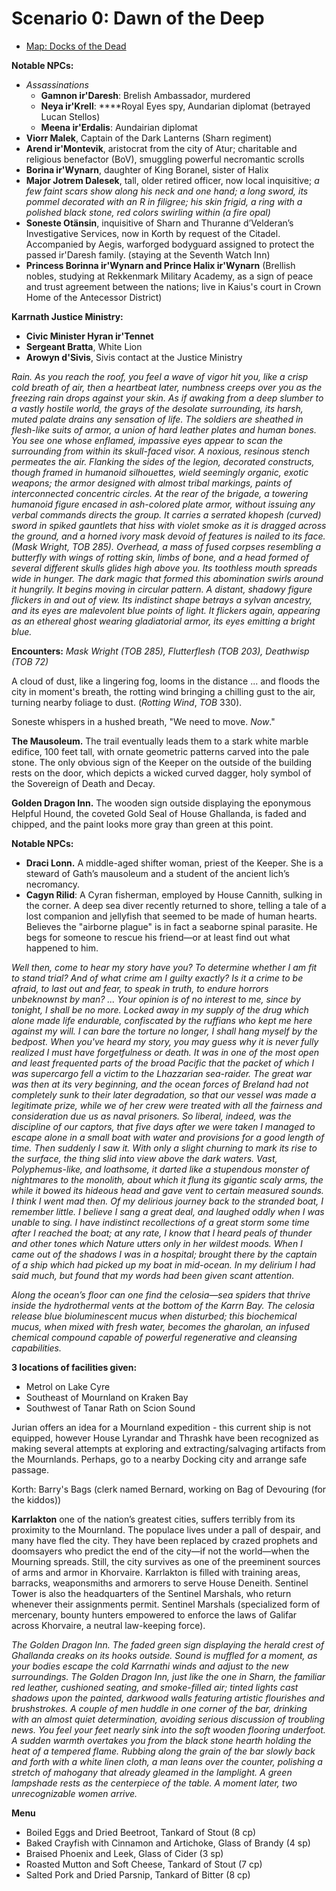 # Scenario 0: Dawn of the Deep

* [Map: Docks of the Dead](assets/0.maps/Docks-of-the-Dead-32x46-Base-map-Day-1.jpg)

**Notable NPCs:**

- *Assassinations*
    - **Gamnon ir'Daresh**: Brelish Ambassador, murdered
    - **Neya ir'Krell**: ****Royal Eyes spy, Aundarian diplomat (betrayed Lucan Stellos)
    - **Meena ir'Erdalis**: Aundairian diplomat
- **Viorr Malek**, Captain of the Dark Lanterns (Sharn regiment)
- **Arend ir'Montevik**, aristocrat from the city of Atur; charitable and religious benefactor (BoV), smuggling powerful necromantic scrolls
- **Borina ir'Wynarn**, daughter of King Boranel, sister of Halix
- **Major Jotrem Dalesek**, tall, older retired officer, now local inquisitive; *a few faint scars show along his neck and one hand; a long sword, its pommel decorated with an R in filigree; his skin frigid, a ring with a polished black stone, red colors swirling within (a fire opal)*
- **Soneste Otänsin**, inquisitive of Sharn and Thuranne d’Velderan’s Investigative Services, now in Korth by request of the Citadel. Accompanied by Aegis, warforged bodyguard assigned to protect the passed ir'Daresh family. (staying at the Seventh Watch Inn)
- **Princess Borinna ir'Wynarn and Prince Halix ir'Wynarn** (Brellish nobles, studying at Rekkenmark Military Academy, as a sign of peace and trust agreement between the nations; live in Kaius's court in Crown Home of the Antecessor District)

**Karrnath Justice Ministry:**

- **Civic Minister Hyran ir'Tennet**
- **Sergeant Bratta**, White Lion
- **Arowyn d'Sivis**, Sivis contact at the Justice Ministry

*Rain. As you reach the roof, you feel a wave of vigor hit you, like a crisp cold breath of air, then a heartbeat later, numbness creeps over you as the freezing rain drops against your skin. As if awaking from a deep slumber to a vastly hostile world, the grays of the desolate surrounding, its harsh, muted palate drains any sensation of life. The soldiers are sheathed in flesh-like suits of armor, a union of hard leather plates and human bones. You see one whose enflamed, impassive eyes appear to scan the surrounding from within its skull-faced visor. A noxious, resinous stench permeates the air. Flanking the sides of the legion, decorated constructs, though framed in humanoid silhouettes, wield seemingly organic, exotic weapons; the armor designed with almost tribal markings, paints of interconnected concentric circles. At the rear of the brigade, a towering humanoid figure encased in ash-colored plate armor, without issuing any verbal commands directs the group. It carries a serrated khopesh (curved) sword in spiked gauntlets that hiss with violet smoke as it is dragged across the ground, and a horned ivory mask devoid of features is nailed to its face. (Mask Wright, TOB 285). Overhead, a mass of fused corpses resembling a butterfly with wings of rotting skin, limbs of bone, and a head formed of several different skulls glides high above you. Its toothless mouth spreads wide in hunger. The dark magic that formed this abomination swirls around it hungrily. It begins moving in circular pattern. A distant, shadowy figure flickers in and out of view. Its indistinct shape betrays a sylvan ancestry, and its eyes are malevolent blue points of light. It flickers again, appearing as an ethereal ghost wearing gladiatorial armor, its eyes emitting a bright blue.*

**Encounters:** *Mask Wright (TOB 285), Flutterflesh (TOB 203), Deathwisp (TOB 72)*

A cloud of dust, like a lingering fog, looms in the distance ... and floods the city in moment's breath, the rotting wind bringing a chilling gust to the air, turning nearby foliage to dust. (*Rotting Wind*, *TOB* 330).

Soneste whispers in a hushed breath, "We need to move. *Now*."

**The Mausoleum.** The trail eventually leads them to a stark white marble edifice, 100 feet tall, with ornate geometric patterns carved into the pale stone. The only obvious sign of the Keeper on the outside of the building rests on the door, which depicts a wicked curved dagger, holy symbol of the Sovereign of Death and Decay.

**Golden Dragon Inn.** The wooden sign outside displaying the eponymous Helpful Hound, the coveted Gold Seal of House Ghallanda, is faded and chipped, and the paint looks more gray than green at this point.

**Notable NPCs:**

- **Draci Lonn.** A middle-aged shifter woman, priest of the Keeper. She is a steward of Gath’s mausoleum and a student of the ancient lich’s necromancy.
- **Cagyn Rilid**: A Cyran fisherman, employed by House Cannith, sulking in the corner. A deep sea diver recently returned to shore, telling a tale of a lost companion and jellyfish that seemed to be made of human hearts. Believes the "airborne plague" is in fact a seaborne spinal parasite. He begs for someone to rescue his friend—or at least find out what happened to him.

*Well then, come to hear my story have you? To determine whether I am fit to stand trial? And of what crime am I guilty exactly? Is it a crime to be afraid, to last out and fear, to speak in truth, to endure horrors unbeknownst by man? ... Your opinion is of no interest to me, since by tonight, I shall be no more. Locked away in my supply of the drug which alone made life endurable, confiscated by the ruffians who kept me here against my will. I can bare the torture no longer, I shall hang myself by the bedpost. When you've heard my story, you may guess why it is never fully realized I must have forgetfulness or death. It was in one of the most open and least frequented parts of the broad Pacific that the packet of which I was supercargo fell a victim to the Lhazzarian sea-raider. The great war was then at its very beginning, and the ocean forces of Breland had not completely sunk to their later degradation, so that our vessel was made a legitimate prize, while we of her crew were treated with all the fairness and consideration due us as naval prisoners. So liberal, indeed, was the discipline of our captors, that five days after we were taken I managed to escape alone in a small boat with water and provisions for a good length of time. Then suddenly I saw it. With only a slight churning to mark its rise to the surface, the thing slid into view above the dark waters. Vast, Polyphemus-like, and loathsome, it darted like a stupendous monster of nightmares to the monolith, about which it flung its gigantic scaly arms, the while it bowed its hideous head and gave vent to certain measured sounds. I think I went mad then. Of my delirious journey back to the stranded boat, I remember little. I believe I sang a great deal, and laughed oddly when I was unable to sing. I have indistinct recollections of a great storm some time after I reached the boat; at any rate, I know that I heard peals of thunder and other tones which Nature utters only in her wildest moods. When I came out of the shadows I was in a hospital; brought there by the captain of a ship which had picked up my boat in mid-ocean. In my delirium I had said much, but found that my words had been given scant attention.*

*Along the ocean’s floor can one find the celosia—sea spiders that thrive inside the hydrothermal vents at the bottom of the Karrn Bay. The celosia release blue bioluminescent mucus when disturbed; this biochemical mucus, when mixed with fresh water, becomes the gharolan, an infused chemical compound capable of powerful regenerative and cleansing capabilities.*

**3 locations of facilities given:**

- Metrol on Lake Cyre
- Southeast of Mournland on Kraken Bay
- Southwest of Tanar Rath on Scion Sound

Jurian offers an idea for a Mournland expedition - this current ship is not equipped, however House Lyrandar and Thrashk have been recognized as making several attempts at exploring and extracting/salvaging artifacts from the Mournlands. Perhaps, go to a nearby Docking city and arrange safe passage.

Korth: Barry's Bags (clerk named Bernard, working on Bag of Devouring (for the kiddos))

**Karrlakton** one of the nation’s greatest cities, suffers terribly from its proximity to the Mournland. The populace lives under a pall of despair, and many have fled the city. They have been replaced by crazed prophets and doomsayers who predict the end of the city—if not the world—when the Mourning spreads. Still, the city survives as one of the preeminent sources of arms and armor in Khorvaire. Karrlakton is filled with training areas, barracks, weaponsmiths and armorers to serve House Deneith. Sentinel Tower is also the headquarters of the Sentinel Marshals, who return whenever their assignments permit. Sentinel Marshals (specialized form of mercenary, bounty hunters empowered to enforce the laws of Galifar across Khorvaire, a neutral law-keeping force).

*The Golden Dragon Inn. The faded green sign displaying the herald crest of Ghallanda creaks on its hooks outside. Sound is muffled for a moment, as your bodies escape the cold Karrnathi winds and adjust to the new surroundings. The Golden Dragon Inn, just like the one in Sharn, the familiar red leather, cushioned seating, and smoke-filled air; tinted lights cast shadows upon the painted, darkwood walls featuring artistic flourishes and brushstrokes. A couple of men huddle in one corner of the bar, drinking with an almost quiet determination, avoiding serious discussion of troubling news. You feel your feet nearly sink into the soft wooden flooring underfoot. A sudden warmth overtakes you from the black stone hearth holding the heat of a tempered flame. Rubbing along the grain of the bar slowly back and forth with a white linen cloth, a man leans over the counter, polishing a stretch of mahogany that already gleamed in the lamplight. A green lampshade rests as the centerpiece of the table. A moment later, two unrecognizable women arrive.* 

**Menu**

- Boiled Eggs and Dried Beetroot, Tankard of Stout (8 cp)
- Baked Crayfish with Cinnamon and Artichoke, Glass of Brandy (4 sp)
- Braised Phoenix and Leek, Glass of Cider (3 sp)
- Roasted Mutton and Soft Cheese, Tankard of Stout (7 cp)
- Salted Pork and Dried Parsnip, Tankard of Bitter (8 cp)